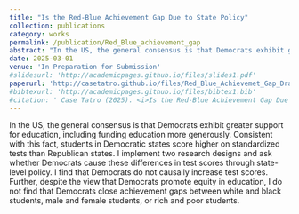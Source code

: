 ```yaml
---
title: "Is the Red-Blue Achievement Gap Due to State Policy"
collection: publications
category: works
permalink: /publication/Red_Blue_achievement_gap
abstract: "In the US, the general consensus is that Democrats exhibit greater support for education, including funding education more generously. Consistent with this fact, students in Democratic states score higher on standardized tests than Republican states. I implement two research designs and ask whether Democrats cause these differences in test scores through state-level policy. I find that Democrats do not causally increase test scores. Further, despite the view that Democrats promote equity in education, I do not find that Democrats close achievement gaps between white and black students, male and female students, or rich and poor students."
date: 2025-03-01
venue: 'In Preparation for Submission'
#slidesurl: 'http://academicpages.github.io/files/slides1.pdf'
paperurl: 'http://casetatro.github.io/files/Red_Blue_Achievemet_Gap_Draft.pdf'
#bibtexurl: 'http://academicpages.github.io/files/bibtex1.bib'
#citation: ' Case Tatro (2025). <i>Is the Red-Blue Achievement Gap Due to State Policy?</i> Working Paper'
---
```

In the US, the general consensus is that Democrats exhibit greater support for education, including funding education more generously. Consistent with this fact, students in Democratic states score higher on standardized tests than Republican states. I implement two research designs and ask whether Democrats cause these differences in test scores through state-level policy. I find that Democrats do not causally increase test scores. Further, despite the view that Democrats promote equity in education, I do not find that Democrats close achievement gaps between white and black students, male and female students, or rich and poor students.